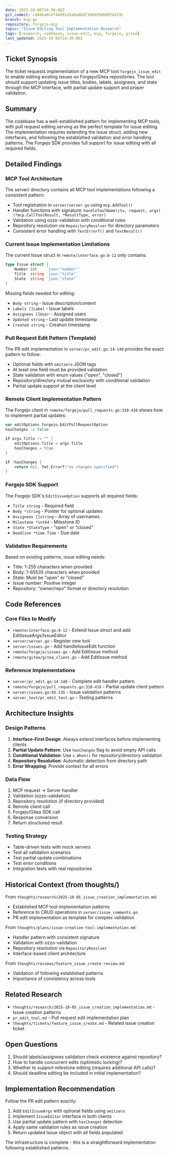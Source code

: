 ```yaml
---
date: 2025-10-06T14:30:00Z
git_commit: cd44ba0cef44d91a5a0a88df34b029d60974a7dc
branch: mcp-go
repository: forgejo-mcp
topic: "Issue Editing Tool Implementation Research"
tags: [research, codebase, issue-edit, mcp, forgejo, gitea]
last_updated: 2025-10-06T14:30:00Z
---
```


## Ticket Synopsis
The ticket requests implementation of a new MCP tool `forgejo_issue_edit` to enable editing existing issues on Forgejo/Gitea repositories. The tool should support updating issue titles, bodies, labels, assignees, and state through the MCP interface, with partial update support and proper validation.

## Summary
The codebase has a well-established pattern for implementing MCP tools, with pull request editing serving as the perfect template for issue editing. The implementation requires extending the Issue struct, adding new interfaces, and following the established validation and error handling patterns. The Forgejo SDK provides full support for issue editing with all required fields.

## Detailed Findings

### MCP Tool Architecture
The server/ directory contains all MCP tool implementations following a consistent pattern:
- Tool registration in `server/server.go` using `mcp.AddTool()`
- Handler functions with signature: `handleToolName(ctx, request, args) (*mcp.CallToolResult, *ResultType, error)`
- Validation using ozzo-validation with conditional rules
- Repository resolution via `RepositoryResolver` for directory parameters
- Consistent error handling with `TextErrorf()` and `TextResult()`

### Current Issue Implementation Limitations
The current Issue struct in `remote/interface.go:8-12` only contains:
```go
type Issue struct {
    Number int    `json:"number"`
    Title  string `json:"title"`
    State  string `json:"state"`
}
```

Missing fields needed for editing:
- `Body string` - Issue description/content
- `Labels []Label` - Issue labels
- `Assignees []User` - Assigned users
- `Updated string` - Last update timestamp
- `Created string` - Creation timestamp

### Pull Request Edit Pattern (Template)
The PR edit implementation in `server/pr_edit.go:14-140` provides the exact pattern to follow:
- Optional fields with `omitzero` JSON tags
- At least one field must be provided validation
- State validation with enum values ("open", "closed")
- Repository/directory mutual exclusivity with conditional validation
- Partial update support at the client level

### Remote Client Implementation Pattern
The Forgejo client in `remote/forgejo/pull_requests.go:310-416` shows how to implement partial updates:
```go
var editOptions forgejo.EditPullRequestOption
hasChanges := false

if args.Title != "" {
    editOptions.Title = args.Title
    hasChanges = true
}

if !hasChanges {
    return nil, fmt.Errorf("no changes specified")
}
```

### Forgejo SDK Support
The Forgejo SDK's `EditIssueOption` supports all required fields:
- `Title string` - Required field
- `Body *string` - Pointer for optional updates
- `Assignees []string` - Array of usernames
- `Milestone *int64` - Milestone ID
- `State *StateType` - "open" or "closed"
- `Deadline *time.Time` - Due date

### Validation Requirements
Based on existing patterns, issue editing needs:
- Title: 1-255 characters when provided
- Body: 1-65535 characters when provided
- State: Must be "open" or "closed"
- Issue number: Positive integer
- Repository: "owner/repo" format or directory resolution

## Code References

### Core Files to Modify
- `remote/interface.go:8-12` - Extend Issue struct and add EditIssueArgs/IssueEditor
- `server/server.go` - Register new tool
- `server/issues.go` - Add handleIssueEdit function
- `remote/forgejo/issues.go` - Add EditIssue method
- `remote/gitea/gitea_client.go` - Add EditIssue method

### Reference Implementations
- `server/pr_edit.go:14-140` - Complete edit handler pattern
- `remote/forgejo/pull_requests.go:310-416` - Partial update client pattern
- `server/issues.go:95-135` - Issue validation patterns
- `server_test/pr_edit_test.go` - Testing patterns

## Architecture Insights

### Design Patterns
1. **Interface-First Design**: Always extend interfaces before implementing clients
2. **Partial Update Pattern**: Use `hasChanges` flag to avoid empty API calls
3. **Conditional Validation**: Use `v.When()` for repository/directory validation
4. **Repository Resolution**: Automatic detection from directory path
5. **Error Wrapping**: Provide context for all errors

### Data Flow
1. MCP request → Server handler
2. Validation (ozzo-validation)
3. Repository resolution (if directory provided)
4. Remote client call
5. Forgejo/Gitea SDK call
6. Response conversion
7. Return structured result

### Testing Strategy
- Table-driven tests with mock servers
- Test all validation scenarios
- Test partial update combinations
- Test error conditions
- Integration tests with real repositories

## Historical Context (from thoughts/)

From `thoughts/research/2025-10-05_issue_creation_implementation.md`:
- Established MCP tool implementation patterns
- Reference to CRUD operations in `server/issue_comments.go`
- PR edit implementation as template for complex validation

From `thoughts/plans/issue-creation-tool-implementation.md`:
- Handler pattern with consistent signature
- Validation with ozzo-validation
- Repository resolution via `RepositoryResolver`
- Interface-based client architecture

From `thoughts/reviews/feature_issue_create-review.md`:
- Validation of following established patterns
- Importance of consistency across tools

## Related Research
- `thoughts/research/2025-10-05_issue_creation_implementation.md` - Issue creation patterns
- `pr_edit_tool.md` - Pull request edit implementation plan
- `thoughts/tickets/feature_issue_create.md` - Related issue creation ticket

## Open Questions
1. Should labels/assignees validation check existence against repository?
2. How to handle concurrent edits (optimistic locking)?
3. Whether to support milestone editing (requires additional API calls)?
4. Should deadline editing be included in initial implementation?

## Implementation Recommendation
Follow the PR edit pattern exactly:
1. Add `EditIssueArgs` with optional fields using `omitzero`
2. Implement `IssueEditor` interface in both clients
3. Use partial update pattern with `hasChanges` detection
4. Apply same validation rules as issue creation
5. Return updated Issue object with all fields populated

The infrastructure is complete - this is a straightforward implementation following established patterns.